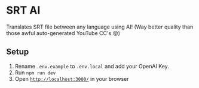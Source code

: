 # SRT AI

Translates SRT file between any language using AI! (Way better quality than those awful auto-generated YouTube CC's 😝)

## Setup

1. Rename `.env.example` to `.env.local` and add your OpenAI Key.
2. Run `npm run dev` 
3. Open [`http://localhost:3000/`](http://localhost:3000/) in your browser
